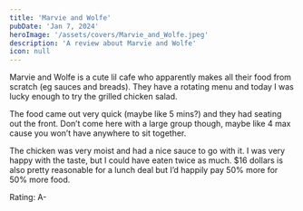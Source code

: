```yaml
---
title: 'Marvie and Wolfe'
pubDate: 'Jan 7, 2024'
heroImage: '/assets/covers/Marvie_and_Wolfe.jpeg'
description: 'A review about Marvie and Wolfe'
icon: null
---
```


Marvie and Wolfe is a cute lil cafe who apparently makes all their food from scratch (eg sauces and breads). They have a rotating menu and today I was lucky enough to try the grilled chicken salad.

The food came out very quick (maybe like 5 mins?) and they had seating out the front. Don’t come here with a large group though, maybe like 4 max cause you won’t have anywhere to sit together.

The chicken was very moist and had a nice sauce to go with it. I was very happy with the taste, but I could have eaten twice as much. $16 dollars is also pretty reasonable for a lunch deal but I’d happily pay 50% more for 50% more food.

Rating: A-
